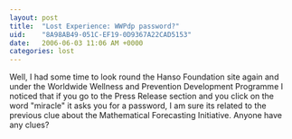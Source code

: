 ```yaml
---
layout: post
title:  "Lost Experience: WWPdp password?"
uid:	"8A98AB49-051C-EF19-0D9367A22CAD5153"
date:   2006-06-03 11:06 AM +0000
categories: lost
---
```

Well, I had some time to look round the Hanso Foundation site again and under the Worldwide Wellness and Prevention Development Programme I noticed that if you go to the Press Release section and you click on the word "miracle" it asks you for a password, I am sure its related to the previous clue about the Mathematical Forecasting Initiative. Anyone have any clues?